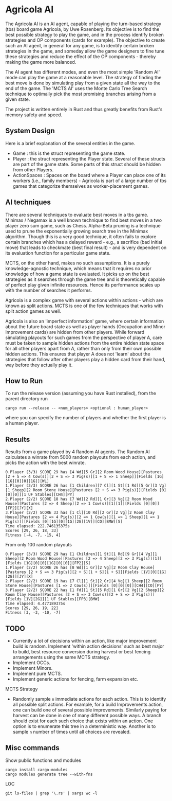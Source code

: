 # Agricola AI

The Agricola AI is an AI agent, capable of playing the turn-based strategy (tbs) board game Agricola, by Uwe Rosenberg. Its objective is to find the best possible strategy to play the game, and in the process identify broken strategies and OP components (cards for example). The objective to create such an AI agent, in general for any game, is to identify certain broken strategies in the game, and someday allow the game designers to fine tune these strategies and reduce the effect of the OP components - thereby making the game more balanced.

The AI agent has different modes, and even the most simple 'Random AI' mode can play the game at a reasonable level. The strategy of finding the best move is done by simulating play from a given state all the way to the end of the game. The 'MCTS AI' uses the Monte Carlo Tree Search technique to optimally pick the most promising branches arising from a given state.

The project is written entirely in Rust and thus greatly benefits from Rust's memory safety and speed.

## System Design

Here is a brief explanation of the several entities in the game. 
- Game : this is the struct representing the game state.
- Player : the struct representing the Player state. Several of these structs are part of the game state. Some parts of this struct should be hidden from other Players.
- ActionSpaces : Spaces on the board where a Player can place one of its workers (i.e., family members) - Agricola is part of a large number of tbs games that categorize themselves as worker-placement games.

## AI techniques

There are several techniques to evaluate best moves in a tbs game. Minimax / Negamax is a well known technique to find best moves in a two player zero sum game, such as Chess. Alpha-Beta pruning is a technique used to prune the exponentially growing search tree in the Minimax algorithm. Though this is a very good technique, it often fails to explore certain branches which has a delayed reward - e.g., a sacrifice (bad initial move) that leads to checkmate (best final result) - and is very dependent on its evaluation function for a particular game state. 

MCTS, on the other hand, makes no such assumptions. It is a purely knowledge-agnostic technique, which means that it requires no prior knowledge of how a game state is evaluated. It picks up on the best strategies as it searches through the game tree and is theoretically capable of perfect play given infinite resources. Hence its performance scales up with the number of searches it performs.

Agricola is a complex game with several actions within actions - which are known as split actions. MCTS is one of the few techniques that works with split action games as well.

Agricola is also an 'imperfect information' game, where certain information about the future board state as well as player hands (Occupation and Minor Improvement cards) are hidden from other players. While forward simulating playouts for such games from the perspective of player A, care must be taken to sample hidden actions from the entire hidden state space for all other players apart from A, rather than only from their own possible hidden actions. This ensures that player A does not 'learn' about the strategies that follow after other players play a hidden card from their hand, way before they actually play it.

## How to Run

To run the release version (assuming you have Rust installed), from the parent directory run 

```
cargo run --release -- <num_players> <optional : human_player>
```

where you can specify the number of players and whether the first player is a human player.


## Results

Results from a game played by 4 Random AI agents. The Random AI calculates a winrate from 5000 random playouts from each action, and picks the action with the best winrate.

```
0.Player (3/3) SCORE 29 has [4 Wd][5 Gr][2 Room Wood House][Pastures [2 + S => 4 Cow(s)][2 + S => 3 Pig(s)][1 + S => 1 Sheep]][Fields [1G][1G][0][0][1G]][WL]
1.Player (3/3) SCORE 26 has [1 Children][7 Cl][1 St][1 Rd][5 Gr][3 Vg][1 Sheep][2 Room Stone House][Pastures [2 + S => 3 Pig(s)]][Fields [0][0][0]][1 UF Stables][CH4][PY]
2.Player (2/2) SCORE 18 has [7 Wd][2 Rd][1 Gr][3 Vg][2 Room Wood House][Pastures [2 => 4 Sheep][2 => 1 Cow(s)][1][1]][Fields [0][0]][FP2][JY][X]
3.Player (2/2) SCORE 33 has [1 Cl][10 Rd][2 Gr][2 Vg][2 Room Clay House][Pastures [2 => 4 Pig(s)][2 => 1 Cow(s)][1 => 1 Sheep][1 => 1 Pig(s)]][Fields [0][1G][0][1G][2G][1V]][CO][BMW][S]
Time elapsed: 222.746135375s
Scores [29, 26, 18, 33]
Fitness [-4, -7, -15, 4]
```

From only 100 random playouts

```
0.Player (3/3) SCORE 29 has [1 Children][1 St][1 Rd][9 Gr][4 Vg][1 Sheep][2 Room Wood House][Pastures [2 => 4 Sheep][2 => 3 Pig(s)][1]][Fields [1G][0][0][1G][0][0]][FP2][S]
1.Player (2/2) SCORE 26 has [8 Wd][1 Gr][2 Vg][2 Room Clay House][Pastures [2 + S => 3 Pig(s)][2 + S][1 + S][1 + S]][Fields [1V][0][1G][2G]][JY][X]
2.Player (2/2) SCORE 19 has [7 Cl][1 St][2 Gr][4 Vg][1 Sheep][2 Room Stone House][Pastures [1 => 2 Cow(s)]][Fields [0][0][0]][CH4][CO][PY]
3.Player (2/2) SCORE 22 has [1 Fd][1 St][5 Rd][1 Gr][2 Vg][2 Sheep][2 Room Clay House][Pastures [2 + S => 3 Cow(s)][2 + S => 3 Pig(s)]][Fields [1V][2G]][1 UF Stables][FP3][BMW]
Time elapsed: 4.477189375s
Scores [29, 26, 19, 22]
Fitness [3, -3, -10, -7]
```

## TODO

- Currently a lot of decisions within an action, like major improvement build is random. Implement 'within action decisions' such as best major to build, best resource conversion during harvest or best fencing arrangements using the same MCTS strategy.
- Implement OCCs.
- Implement Minors.
- Implement pure MCTS.
- Implement generic actions for fencing, farm expansion etc.

MCTS Strategy

- Randomly sample `n` immediate actions for each action. This is to identify all possible split actions. For example, for a build Improvements action, one can build one of several possible improvements. Similarly paying for harvest can be done in one of many different possible ways. A branch should exist for each such choice that exists within an action. One option is to enumerate this tree in a deterministic way. Another is to sample `n` number of times until all choices are revealed. 

## Misc commands

Show public functions and modules

```
cargo install cargo-modules
cargo modules generate tree --with-fns
```

LOC

```
git ls-files | grep '\.rs' | xargs wc -l
```

